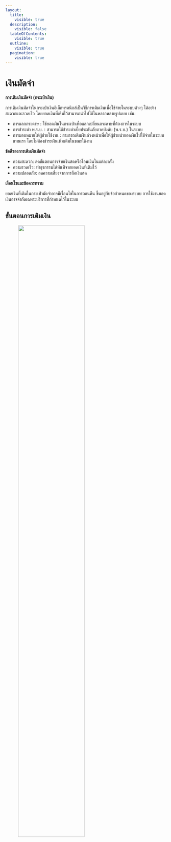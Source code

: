 ```yaml
---
layout:
  title:
    visible: true
  description:
    visible: false
  tableOfContents:
    visible: true
  outline:
    visible: true
  pagination:
    visible: true
---
```


# เงินมัดจำ

**การเติมเงินมัดจำ (กระเป๋าเงิน)**

การเติมเงินมัดจำในกระเป๋าเงินอิเล็กทรอนิกส์เป็นวิธีการเติมเงินเพื่อใช้จ่ายในระบบต่างๆ ได้อย่างสะดวกและรวดเร็ว โดยยอดเงินที่เติมไว้สามารถนำไปใช้ในหลากหลายรูปแบบ เช่น:

- การแลกกระดาษ : ใช้ยอดเงินในกระเป๋าเพื่อแลกเปลี่ยนกระดาษที่ต้องการในระบบ
- การชำระค่า พ.ร.บ. : สามารถใช้ชำระค่าเบี้ยประกันภัยภาคบังคับ (พ.ร.บ.) ในระบบ
- การมอบหมายให้ผู้ช่วยใช้งาน : สามารถเติมเงินล่วงหน้าเพื่อให้ผู้ช่วยนำยอดเงินไปใช้จ่ายในระบบแทนเรา โดยไม่ต้องชำระเงินเพิ่มเติมในขณะใช้งาน

**ข้อดีของการเติมเงินมัดจำ**

- ความสะดวก: ลดขั้นตอนการจ่ายเงินสดหรือโอนเงินในแต่ละครั้ง
- ความรวดเร็ว: ทำธุรกรรมได้ทันทีจากยอดเงินที่เติมไว้
- ความปลอดภัย: ลดความเสี่ยงจากการถือเงินสด

**เงื่อนไขและข้อควรทราบ**

ยอดเงินที่เติมในกระเป๋ามัดจำอาจมีเงื่อนไขในการถอนคืน ขึ้นอยู่กับข้อกำหนดของระบบ
การใช้งานยอดเงินอาจจำกัดเฉพาะบริการที่กำหนดไว้ในระบบ

## ขั้นตอนการเติมเงิน

<figure>
    <img src="https://drive.google.com/uc?export=view&id=1YAZ48eGw1e4dj37DOG8BRNcPsKRHjjGH" alt="" style="width: 70%; max-width: 300px;">
    <figcaption></figcaption>
</figure>








